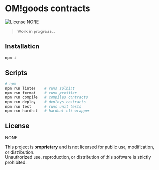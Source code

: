 # OM!goods contracts

![License NONE][license-image]

> Work in progress...

## Installation

```bash
npm i
```

## Scripts

```bash
# npm
npm run linter    # runs solhint
npm run format    # runs prettier
npm run compile   # compiles contracts
npm run deploy    # deploys contracts
npm run test      # runs unit tests
npm run hardhat   # hardhat cli wrapper
```

## License

NONE

This project is **proprietary** and is not licensed for public use, modification, or distribution. <br/>
Unauthorized use, reproduction, or distribution of this software is strictly prohibited.

[license-image]: https://img.shields.io/badge/license-NONE-red.svg
